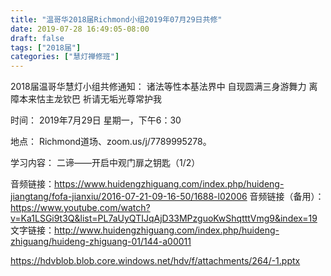 ```yaml
---
title: "温哥华2018届Richmond小组2019年07月29日共修"
date: 2019-07-28 16:49:05-08:00
draft: false
tags: ["2018届"]
categories: ["慧灯禅修班"]
---
```

2018届温哥华慧灯小组共修通知：
诸法等性本基法界中
自现圆满三身游舞力
离障本来怙主龙钦巴
祈请无垢光尊常护我

时间：
2019年7月29日 星期一，下午6：30

地点：
Richmond道场、zoom.us/j/7789995278。

学习内容：
二谛——开启中观门扉之钥匙（1/2）

音频链接：https://www.huidengzhiguang.com/index.php/huideng-jiangtang/fofa-jianxiu/2016-07-21-09-16-50/1688-l02006
音频链接（备用）：https://www.youtube.com/watch?v=Ka1LSGi9t3Q&list=PL7aUyQTIJqAjD33MPzguoKwShqtttVmg9&index=19
文字链接：http://www.huidengzhiguang.com/index.php/huideng-zhiguang/huideng-zhiguang-01/144-a00011


 https://hdvblob.blob.core.windows.net/hdv/f/attachments/264/-1.pptx
